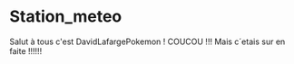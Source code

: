 # Station_meteo

Salut à tous c'est DavidLafargePokemon ! 
COUCOU !!!
Mais c´etais sur en faite !!!!!!




